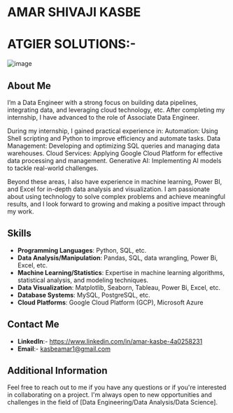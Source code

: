# AMAR SHIVAJI KASBE

# ATGIER SOLUTIONS:-

![image](https://github.com/amarkasbe551/Atgier_assign/assets/105847912/0c15b869-b249-4438-89ad-e3cd61570d14)

## About Me
I’m a Data Engineer with a strong focus on building data pipelines, integrating data, and leveraging cloud technology, etc. After completing my internship, I have advanced to the role of Associate Data Engineer.

During my internship, I gained practical experience in:
Automation: Using Shell scripting and Python to improve efficiency and automate tasks.
Data Management: Developing and optimizing SQL queries and managing data warehouses.
Cloud Services: Applying Google Cloud Platform for effective data processing and management.
Generative AI: Implementing AI models to tackle real-world challenges.

Beyond these areas, I also have experience in machine learning, Power BI, and Excel for in-depth data analysis and visualization. I am passionate about using technology to solve complex problems and achieve meaningful results, and I look forward to growing and making a positive impact through my work.

## Skills

- **Programming Languages**: Python, SQL, etc.
- **Data Analysis/Manipulation**: Pandas, SQL, data wrangling, Power Bi, Excel, etc.
- **Machine Learning/Statistics**: Expertise in machine learning algorithms, statistical analysis, and modeling techniques.
- **Data Visualization**: Matplotlib, Seaborn, Tableau, Power Bi, Excel, etc.
- **Database Systems**: MySQL, PostgreSQL, etc.
- **Cloud Platforms**: Google Cloud Platform (GCP), Microsoft Azure

## Contact Me

- **LinkedIn**:- https://www.linkedin.com/in/amar-kasbe-4a0258231
- **Email**:- kasbeamar1@gmail.com

## Additional Information

Feel free to reach out to me if you have any questions or if you're interested in collaborating on a project. I'm always open to new opportunities and challenges in the field of [Data Engineering/Data Analysis/Data Science].

